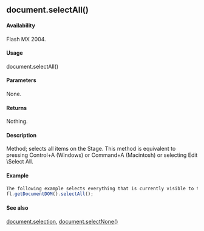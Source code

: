 ## document.selectAll()

#### Availability

Flash MX 2004.

#### Usage

document.selectAll()

#### Parameters

None.

#### Returns

Nothing.

#### Description

Method; selects all items on the Stage. This method is equivalent to pressing Control+A (Windows) or Command+A (Macintosh) or selecting Edit \Select All.

#### Example

```javascript
The following example selects everything that is currently visible to the user:
fl.getDocumentDOM().selectAll();

```
#### See also

[document.selection](#!AdobeDocs/developers-animatesdk-docs/master/Document_object/docum430.md), [document.selectNone()](#!AdobeDocs/developers-animatesdk-docs/master/Document_object/docum440.md)

<span id="document.selection" class="anchor"></span>
